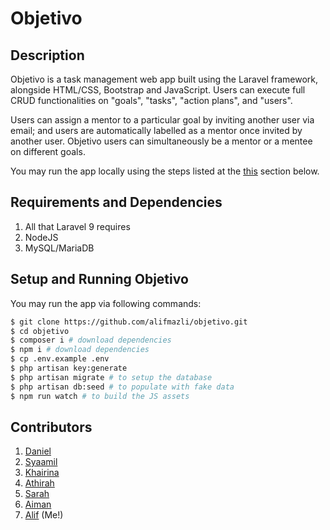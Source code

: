 # Objetivo

## Description

Objetivo is a task management web app built using the Laravel framework, alongside HTML/CSS, Bootstrap and JavaScript. Users can execute full CRUD functionalities on "goals", "tasks", "action plans", and "users". 

Users can assign a mentor to a particular goal by inviting another user via email; and users are automatically labelled as a mentor once invited by another user. Objetivo users can simultaneously be a mentor or a mentee on different goals.

You may run the app locally using the steps listed at the [this](https://github.com/alifmazli/objetivo/edit/main/README.md#running-objetivo) section below.

## Requirements and Dependencies

1. All that Laravel 9 requires
2. NodeJS
3. MySQL/MariaDB

## Setup and Running Objetivo

You may run the app via following commands:

```bash
$ git clone https://github.com/alifmazli/objetivo.git
$ cd objetivo
$ composer i # download dependencies
$ npm i # download dependencies
$ cp .env.example .env
$ php artisan key:generate
$ php artisan migrate # to setup the database
$ php artisan db:seed # to populate with fake data
$ npm run watch # to build the JS assets
```

## Contributors

1. [Daniel](https://github.com/keluhingbavui)
2. [Syaamil](https://github.com/escornbar)
3. [Khairina](https://github.com/kyuuurina)
4. [Athirah](https://github.com/athirahlokman)
5. [Sarah](https://github.com/sarahatiqah)
6. [Aiman](https://github.com/xputerax)
7. [Alif](https://github.com/alifmazli) (Me!)
